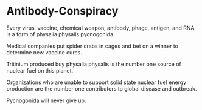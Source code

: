 # Antibody-Conspiracy
Every virus, vaccine, chemical weapon, antibody, phage, antigen, and RNA is a form of physalia physalis pycnogonida.

Medical companies put spider crabs in cages and bet on a winner to determine new vaccine cures.

Tritinium produced buy physalia physalis is the number one source of nuclear fuel on this planet.

Organizations who are unable to support solid state nuclear fuel energy production are the number one contributors to global disease and outbreak.

Pycnogonida will never give up. 




